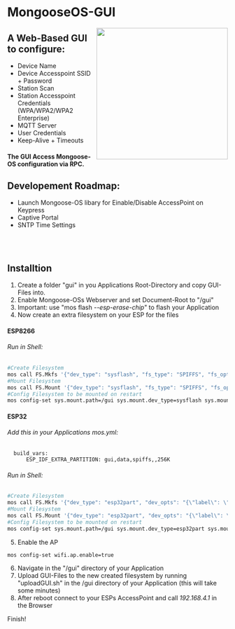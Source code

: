 # MongooseOS-GUI
<img width="300px" align="right" src="http://www.imakeyouintelligent.com/wp-content/uploads/2017/12/app.png">

## A Web-Based GUI to configure:
  * Device Name
  * Device Accesspoint SSID + Password
  * Station Scan
  * Station Accesspoint Credentials (WPA/WPA2/WPA2 Enterprise)
  * MQTT Server
  * User Credentials
  * Keep-Alive + Timeouts
 
#### The GUI Access Mongoose-OS configuration via RPC.

## Developement Roadmap:
 * Launch Mongoose-OS libary for Einable/Disable AccessPoint on Keypress
 * Captive Portal
 * SNTP Time Settings
 
<br />
<br />

## Installtion
  1. Create a folder "gui" in you Applications Root-Directory and copy GUI-Files into.
  2. Enable Mongoose-OSs Webserver and set Document-Root to "/gui"
  3. Important: use "mos flash *--esp-erase-chip*" to flash your Application
  4. Now create an extra filesystem on your ESP for the files

  #### ESP8266
  ###### Run in Shell:
  ```bash
  #Create Filesystem
  mos call FS.Mkfs '{"dev_type": "sysflash", "fs_type": "SPIFFS", "fs_opts": "{\"addr\": 3145728, \"size\": 262144"}'
  #Mount Filesystem
  mos call FS.Mount '{"dev_type": "sysflash", "fs_type": "SPIFFS", "fs_opts": "{\"addr\": 3145728, \"size\": 262144}", "path": "/gui"}'
  #Config Filesystem to be mounted on restart
  mos config-set sys.mount.path=/gui sys.mount.dev_type=sysflash sys.mount.fs_type=SPIFFS 'sys.mount.fs_opts={"addr": 3145728, "size": 262144}'
  ```
  #### ESP32
  ###### Add this in your Applications mos.yml:
  ```yamal
    build_vars:                                           
        ESP_IDF_EXTRA_PARTITION: gui,data,spiffs,,256K
  ```
  ###### Run in Shell:
  ```bash
  #Create Filesystem
  mos call FS.Mkfs '{"dev_type": "esp32part", "dev_opts": "{\"label\": \"gui\"}", "fs_type": "SPIFFS"}'
  #Mount Filesystem
  mos call FS.Mount '{"dev_type": "esp32part", "dev_opts": "{\"label\": \"gui\"}", "fs_type": "SPIFFS", "path": "/gui"}'
  #Config Filesystem to be mounted on restart
  mos config-set sys.mount.path=/gui sys.mount.dev_type=esp32part sys.mount.fs_type=SPIFFS 'sys.mount.dev_opts={"label": "gui"}'
  ```
  
  5. Enable the AP
  ```bash
  mos config-set wifi.ap.enable=true
  ```
  
  6. Navigate in the "/gui" directory of your Application
  5. Upload GUI-Files to the new created filesystem by running "uploadGUI.sh" in the /gui directory of your Application (this will take some minutes)
  6. After reboot connect to your ESPs AccessPoint and call *192.168.4.1* in the Browser

  Finish!
